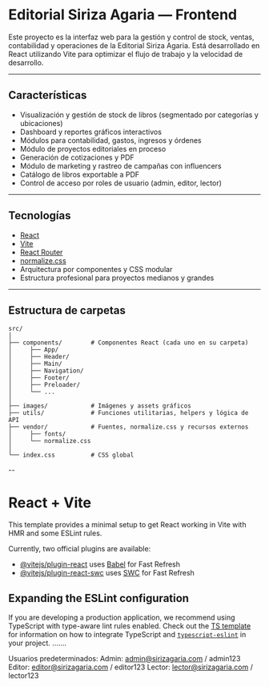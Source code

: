 # Editorial Siriza Agaria — Frontend

Este proyecto es la interfaz web para la gestión y control de stock, ventas, contabilidad y operaciones de la Editorial Siriza Agaria. Está desarrollado en React utilizando Vite para optimizar el flujo de trabajo y la velocidad de desarrollo.

---

## **Características**

- Visualización y gestión de stock de libros (segmentado por categorías y ubicaciones)
- Dashboard y reportes gráficos interactivos
- Módulos para contabilidad, gastos, ingresos y órdenes
- Módulo de proyectos editoriales en proceso
- Generación de cotizaciones y PDF
- Módulo de marketing y rastreo de campañas con influencers
- Catálogo de libros exportable a PDF
- Control de acceso por roles de usuario (admin, editor, lector)

---

## **Tecnologías**

- [React](https://react.dev/)
- [Vite](https://vitejs.dev/)
- [React Router](https://reactrouter.com/)
- [normalize.css](https://necolas.github.io/normalize.css/)
- Arquitectura por componentes y CSS modular
- Estructura profesional para proyectos medianos y grandes

---

## **Estructura de carpetas**

```plaintext
src/
│
├── components/        # Componentes React (cada uno en su carpeta)
│     ├── App/
│     ├── Header/
│     ├── Main/
│     ├── Navigation/
│     ├── Footer/
│     ├── Preloader/
│     └── ...
│
├── images/            # Imágenes y assets gráficos
├── utils/             # Funciones utilitarias, helpers y lógica de API
├── vendor/            # Fuentes, normalize.css y recursos externos
│     ├── fonts/
│     └── normalize.css
│
└── index.css          # CSS global
```

--

# React + Vite

This template provides a minimal setup to get React working in Vite with HMR and some ESLint rules.

Currently, two official plugins are available:

- [@vitejs/plugin-react](https://github.com/vitejs/vite-plugin-react/blob/main/packages/plugin-react) uses [Babel](https://babeljs.io/) for Fast Refresh
- [@vitejs/plugin-react-swc](https://github.com/vitejs/vite-plugin-react/blob/main/packages/plugin-react-swc) uses [SWC](https://swc.rs/) for Fast Refresh

## Expanding the ESLint configuration

If you are developing a production application, we recommend using TypeScript with type-aware lint rules enabled. Check out the [TS template](https://github.com/vitejs/vite/tree/main/packages/create-vite/template-react-ts) for information on how to integrate TypeScript and [`typescript-eslint`](https://typescript-eslint.io) in your project.
.......

Usuarios predeterminados:
Admin: admin@sirizagaria.com / admin123
Editor: editor@sirizagaria.com / editor123
Lector: lector@sirizagaria.com / lector123